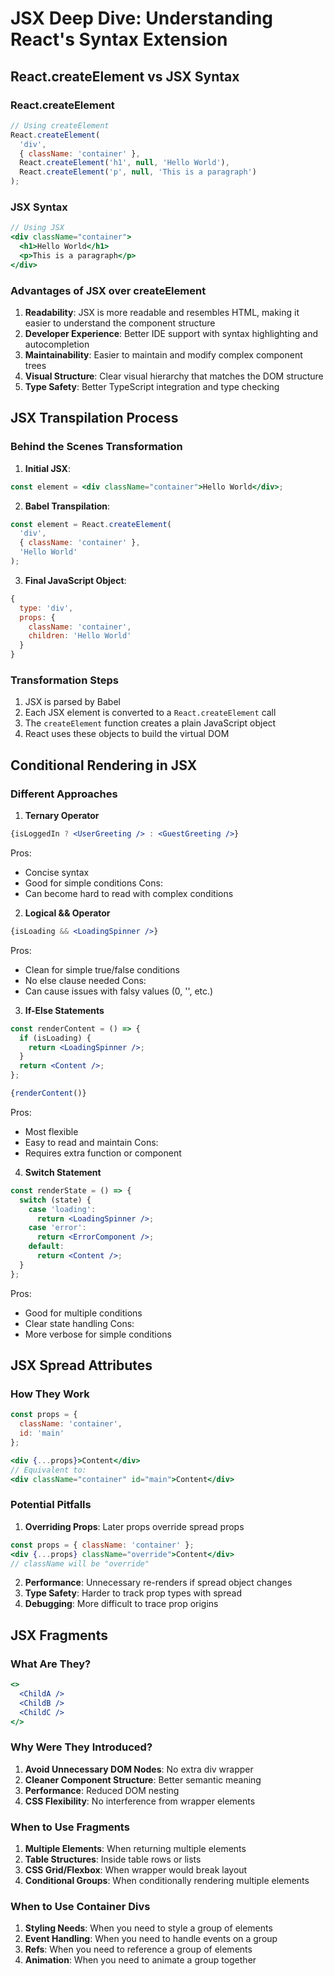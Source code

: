 # JSX Deep Dive: Understanding React's Syntax Extension

## React.createElement vs JSX Syntax

### React.createElement
```javascript
// Using createElement
React.createElement(
  'div',
  { className: 'container' },
  React.createElement('h1', null, 'Hello World'),
  React.createElement('p', null, 'This is a paragraph')
);
```

### JSX Syntax
```jsx
// Using JSX
<div className="container">
  <h1>Hello World</h1>
  <p>This is a paragraph</p>
</div>
```

### Advantages of JSX over createElement
1. **Readability**: JSX is more readable and resembles HTML, making it easier to understand the component structure
2. **Developer Experience**: Better IDE support with syntax highlighting and autocompletion
3. **Maintainability**: Easier to maintain and modify complex component trees
4. **Visual Structure**: Clear visual hierarchy that matches the DOM structure
5. **Type Safety**: Better TypeScript integration and type checking

## JSX Transpilation Process

### Behind the Scenes Transformation
1. **Initial JSX**:
```jsx
const element = <div className="container">Hello World</div>;
```

2. **Babel Transpilation**:
```javascript
const element = React.createElement(
  'div',
  { className: 'container' },
  'Hello World'
);
```

3. **Final JavaScript Object**:
```javascript
{
  type: 'div',
  props: {
    className: 'container',
    children: 'Hello World'
  }
}
```

### Transformation Steps
1. JSX is parsed by Babel
2. Each JSX element is converted to a `React.createElement` call
3. The `createElement` function creates a plain JavaScript object
4. React uses these objects to build the virtual DOM

## Conditional Rendering in JSX

### Different Approaches

1. **Ternary Operator**
```jsx
{isLoggedIn ? <UserGreeting /> : <GuestGreeting />}
```
Pros:
- Concise syntax
- Good for simple conditions
Cons:
- Can become hard to read with complex conditions

2. **Logical && Operator**
```jsx
{isLoading && <LoadingSpinner />}
```
Pros:
- Clean for simple true/false conditions
- No else clause needed
Cons:
- Can cause issues with falsy values (0, '', etc.)

3. **If-Else Statements**
```jsx
const renderContent = () => {
  if (isLoading) {
    return <LoadingSpinner />;
  }
  return <Content />;
};

{renderContent()}
```
Pros:
- Most flexible
- Easy to read and maintain
Cons:
- Requires extra function or component

4. **Switch Statement**
```jsx
const renderState = () => {
  switch (state) {
    case 'loading':
      return <LoadingSpinner />;
    case 'error':
      return <ErrorComponent />;
    default:
      return <Content />;
  }
};
```
Pros:
- Good for multiple conditions
- Clear state handling
Cons:
- More verbose for simple conditions

## JSX Spread Attributes

### How They Work
```jsx
const props = {
  className: 'container',
  id: 'main'
};

<div {...props}>Content</div>
// Equivalent to:
<div className="container" id="main">Content</div>
```

### Potential Pitfalls
1. **Overriding Props**: Later props override spread props
```jsx
const props = { className: 'container' };
<div {...props} className="override">Content</div>
// className will be "override"
```

2. **Performance**: Unnecessary re-renders if spread object changes
3. **Type Safety**: Harder to track prop types with spread
4. **Debugging**: More difficult to trace prop origins

## JSX Fragments

### What Are They?
```jsx
<>
  <ChildA />
  <ChildB />
  <ChildC />
</>
```

### Why Were They Introduced?
1. **Avoid Unnecessary DOM Nodes**: No extra div wrapper
2. **Cleaner Component Structure**: Better semantic meaning
3. **Performance**: Reduced DOM nesting
4. **CSS Flexibility**: No interference from wrapper elements

### When to Use Fragments
1. **Multiple Elements**: When returning multiple elements
2. **Table Structures**: Inside table rows or lists
3. **CSS Grid/Flexbox**: When wrapper would break layout
4. **Conditional Groups**: When conditionally rendering multiple elements

### When to Use Container Divs
1. **Styling Needs**: When you need to style a group of elements
2. **Event Handling**: When you need to handle events on a group
3. **Refs**: When you need to reference a group of elements
4. **Animation**: When you need to animate a group together 